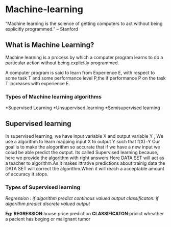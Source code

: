 # Machine-learning
“Machine learning is the science of getting computers to act without being explicitly programmed.” – Stanford
## What is Machine Learning?
Machine learning is a process by which a computer program learns to do a particular action without being explicitly programmed.

A computer program is said to learn from Experience E, with respect to  some task T and some performance level P,the if performance P on the task T increases with experience E.

### Types of Machine learning algorithms
*Supervised Learning
*Unsupervised learning
*Semisupervised learning

## Supervised learning
In supervised learning,
we have input variable X and output variable Y , We use a algorithm to learn mapping input X to output Y such that f(X)=Y
Our goal is to make the alogorithm so accurate that if we have a new input we colud be able predict the output.
Its called Supervised learning because, here we provide the algorithm with right answers.Here DATA SET will act as a teacher to algorithm.As it makes ittrative predictions about trainig data the DATA SET will correct the algorithm.When it will reach a acceptable amount of accuracy it stops.

### Types of Supervised learning
*Regression : if algorithm predict continous valued output*
*classificaton: if algorithm predict discrete valued output*

**Eg:**
**REGRESSION**:house price prediction
**CLASSIFICATON**:pridict wheather a pacient has beging or malignant tumor


